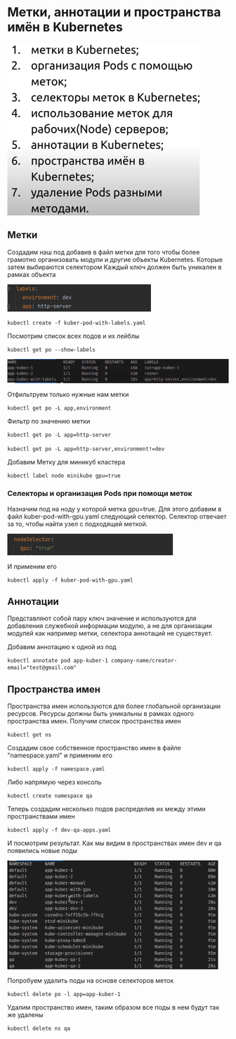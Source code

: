 # Метки, аннотации и пространства имён в Kubernetes

![img.png](images/img.png)

## Метки

Создадим наш под добавив в файл метки для того чтобы более грамотно организовать модули и другие объекты Kubernetes.
Которые затем выбираются селектором Каждый ключ должен быть уникален в рамках объекта

![img_1.png](images/img_1.png)

    kubectl create -f kuber-pod-with-labels.yaml

Посмотрим список всех подов и их лейблы

    kubectl get po --show-labels

![img_2.png](images/img_2.png)

Отфильтруем только нужные нам метки

    kubectl get po -L app,environment

Фильтр по значению метки

    kubectl get po -L app=http-server

    kubectl get po -L app=http-server,environment!=dev

Добавим Метку для миникуб кластера

    kubectl label node minikube gpu=true

### Селекторы и организация Pods при помощи меток

Назначим под на ноду у которой метка gpu=true. Для этого добавим в файл kuber-pod-with-gpu.yaml следующий селектор.
Селектор
отвечает за то, чтобы найти узел с подходящей меткой.

![img_3.png](images/img_3.png)

И применим его

    kubectl apply -f kuber-pod-with-gpu.yaml

## Аннотации

Представляют собой пару ключ значение и используются для добавления служебной информации модулю, а не для организации
модулей как например метки, селектора аннотаций не существует.

Добавим аннотацию к одной из под

    kubectl annotate pod app-kuber-1 company-name/creator-email="test@gmail.com"

## Пространства имен

Пространства имен используются для более глобальной организации ресурсов. Ресурсы должны быть уникальны в рамках одного
пространства имен. Получим список пространства имен

    kubectl get ns

Создадим свое собственное пространство имен в файле "namespace.yaml" и применим его

    kubectl apply -f namespace.yaml

Либо напрямую через консоль

    kubectl create namespace qa

Теперь создадим несколько подов распределив их между этими пространствами имен

    kubectl apply -f dev-qa-apps.yaml

И посмотрим результат. Как мы видим в пространствах имен dev и qa появились новые поды

![img_4.png](images/img_4.png)

Попробуем удалить поды на основе селекторов меток

    kubectl delete po -l app=app-kuber-1

Удалим пространство имен, таким образом все поды в нем будут так же удалены

    kubectl delete ns qa

